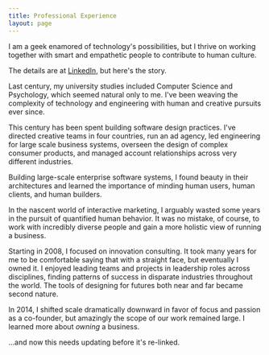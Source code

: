 ```yaml
---
title: Professional Experience
layout: page
---
```


I am a geek enamored of technology's possibilities, but I thrive on working together with smart and empathetic people to contribute to human culture.

The details are at [LinkedIn](http://www.linkedin.com/in/gerwitz), but here's the story.

Last century, my university studies included Computer Science and Psychology, which seemed natural only to me. I've been weaving the complexity of technology and engineering with human and creative pursuits ever since.

This century has been spent building software design practices. I've directed creative teams in four countries, run an ad agency, led engineering for large scale business systems, overseen the design of complex consumer products, and managed account relationships across very different industries.

Building large-scale enterprise software systems, I found beauty in their architectures and learned the importance of minding human users, human clients, and human builders.

In the nascent world of interactive marketing, I arguably wasted some years in the pursuit of quantified human behavior. It was no mistake, of course, to work with incredibly diverse people and gain a more holistic view of running a business.

Starting in 2008, I focused on innovation consulting. It took many years for me to be comfortable saying that with a straight face, but eventually I owned it. I enjoyed leading teams and projects in leadership roles across disciplines, finding patterns of success in disparate industries throughout the world. The tools of designing for futures both near and far became second nature.

In 2014, I shifted scale dramatically downward in favor of focus and passion as a co-founder, but amazingly the scope of our work remained large. I learned more about *owning* a business.

…and now this needs updating before it's re-linked.